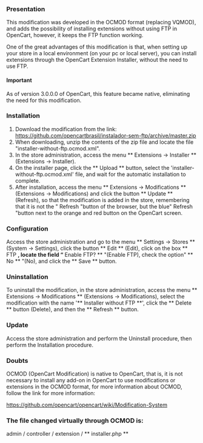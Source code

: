 ### Presentation

This modification was developed in the OCMOD format (replacing VQMOD), and adds the possibility of installing extensions without using FTP in OpenCart, however, it keeps the FTP function working.

One of the great advantages of this modification is that, when setting up your store in a local environment (on your pc or local server), you can install extensions through the OpenCart Extension Installer, without the need to use FTP.

#### Important

As of version 3.0.0.0 of OpenCart, this feature became native, eliminating the need for this modification.

### Installation

 1. Download the modification from the link: https://github.com/opencartbrasil/instalador-sem-ftp/archive/master.zip
 2. When downloading, unzip the contents of the zip file and locate the file "installer-without-ftp.ocmod.xml".
 3. In the store administration, access the menu ** Extensions → Installer ** (Extensions → Installer).
 4. On the installer page, click the ** Upload ** button, select the 'installer-without-ftp.ocmod.xml' file, and wait for the automatic installation to complete.
 5. After installation, access the menu ** Extensions → Modifications ** (Extensions → Modifications) and click the button ** Update ** (Refresh), so that the modification is added in the store, remembering that it is not the " Refresh "button of the browser, but the blue" Refresh "button next to the orange and red button on the OpenCart screen.

### Configuration

Access the store administration and go to the menu ** Settings → Stores ** (System → Settings), click the button ** Edit ** (Edit), click on the box ** FTP **, locate the field “** Enable FTP? ** "(Enable FTP), check the option" ** No ** "(No), and click the ** Save ** button.

### Uninstallation

To uninstall the modification, in the store administration, access the menu ** Extensions → Modifications ** (Extensions → Modifications), select the modification with the name '** Installer without FTP **', click the ** Delete ** button (Delete), and then the ** Refresh ** button.

### Update

Access the store administration and perform the Uninstall procedure, then perform the Installation procedure.

### Doubts

OCMOD (OpenCart Modification) is native to OpenCart, that is, it is not necessary to install any add-on in OpenCart to use modifications or extensions in the OCMOD format, for more information about OCMOD, follow the link for more information:

https://github.com/opencart/opencart/wiki/Modification-System

### The file changed virtually through OCMOD is:

admin / controller / extension / ** installer.php **
